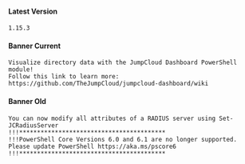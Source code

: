 #### Latest Version

```
1.15.3
```

#### Banner Current

```
Visualize directory data with the JumpCloud Dashboard PowerShell module!
Follow this link to learn more: https://github.com/TheJumpCloud/jumpcloud-dashboard/wiki
```

#### Banner Old

```
You can now modify all attributes of a RADIUS server using Set-JCRadiusServer
!!!*****************************************
!!!PowerShell Core Versions 6.0 and 6.1 are no longer supported. Please update PowerShell https://aka.ms/pscore6
!!!*****************************************
```
